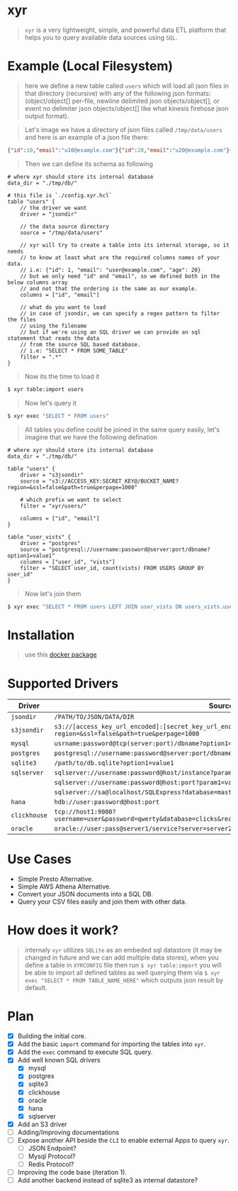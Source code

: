 xyr
====
> `xyr` is a very lightweight, simple, and powerful data ETL platform that helps you to query available data sources using `SQL`.

Example (Local Filesystem)
===========================
> here we define a new table called `users` which will load all json files in that directory (recursive) with any of the following json formats: (object/object[] per-file, newline delimited json objects/object[], or event no delimiter json objects/object[] like what kinesis firehose json output format).

> Let's image we have a directory of json files called `/tmp/data/users` and here is an example of a json file there:
```json
{"id":10,"email":"u10@example.com"}{"id":20,"email":"u20@example.com"}{"id": 3,"email":"u3@example.com"}{"id": 4,"email":"u4@example.com"}
```

> Then we can define its schema as following
```hcl
# where xyr should store its internal database
data_dir = "./tmp/db/"

# this file is `./config.xyr.hcl`
table "users" {
    // the driver we want
    driver = "jsondir"

    // the data source directory
    source = "/tmp/data/users"

    // xyr will try to create a table into its internal storage, so it needs
    // to know at least what are the required columns names of your data.
    // i.e: {"id": 1, "email": "user@example.com", "age": 20}
    // but we only need "id" and "email", so we defined both in the below columns array
    // and not that the ordering is the same as our example.
    columns = ["id", "email"]

    // what do you want to load
    // in case of jsondir, we can specify a regex pattern to filter the files 
    // using the filename
    // but if we're using an SQL driver we can provide an sql statement that reads the data
    // from the source SQL based database.
    // i.e: "SELECT * FROM SOME_TABLE"
    filter = ".*"
}
```

> Now its the time to load it
```bash
$ xyr table:import users
```

> Now let's query it
```bash
$ xyr exec "SELECT * FROM users"
```

> All tables you define could be joined in the same query easily, let's imagine that we have the following defination
```hcl
# where xyr should store its internal database
data_dir = "./tmp/db/"

table "users" {
    driver = "s3jsondir"
    source = "s3://ACCESS_KEY:SECRET_KEY@/BUCKET_NAME?region=&ssl=false&path=true&perpage=1000"

    # which prefix we want to select
    filter = "xyr/users/"

    columns = ["id", "email"]
}

table "user_vists" {
    driver = "postgres"
    source = "postgresql://username:password@server:port/dbname?option1=value1"
    columns = ["user_id", "vists"]
    filter = "SELECT user_id, count(vists) FROM USERS GROUP BY user_id"
}
```

> Now let's join them
```bash
$ xyr exec "SELECT * FROM users LEFT JOIN user_vists ON users_vists.user_id = users.id"
```

Installation
============
> use this [docker package](https://github.com/alash3al/xyr/pkgs/container/xyr)

Supported Drivers
=================
| Driver | Source Connection String |
---------| ------------------------ |
| `jsondir`     | `/PATH/TO/JSON/DATA/DIR`|
| `s3jsondir`   | `s3://[access_key_url_encoded]:[secret_key_url_encoded]@[endpoint_url]/bucket_name?region=&ssl=false&path=true&perpage=1000`|
| `mysql`       | `usrname:password@tcp(server:port)/dbname?option1=value1&...`|
| `postgres`    | `postgresql://username:password@server:port/dbname?option1=value1`|
| `sqlite3`     | `/path/to/db.sqlite?option1=value1`|
| `sqlserver`   | `sqlserver://username:password@host/instance?param1=value&param2=value` |
|               | `sqlserver://username:password@host:port?param1=value&param2=value`|
|               | `sqlserver://sa@localhost/SQLExpress?database=master&connection+timeout=30`|
| `hana`        | `hdb://user:password@host:port` |
| `clickhouse`  | `tcp://host1:9000?username=user&password=qwerty&database=clicks&read_timeout=10&write_timeout=20&alt_hosts=host2:9000,host3:9000` |
| `oracle`      | `oracle://user:pass@server1/service?server=server2&server=server3` |

Use Cases
=========
- Simple Presto Alternative.
- Simple AWS Athena Alternative.
- Convert your JSON documents into a SQL DB.
- Query your CSV files easily and join them with other data.

How does it work?
==================
> internaly `xyr` utilizes `SQLite` as an embeded sql datastore (it may be changed in future and we can add multiple data stores), when you define a table in `XYRCONFIG` file then run `$ xyr table:import` you will be able to import all defined tables as well querying them via `$ xyr exec "SELECT * FROM TABLE_NAME_HERE"` which outputs json result by default.

Plan
====
- [x] Building the initial core.
- [x] Add the basic `import` command for importing the tables into `xyr`.
- [x] Add the `exec` command to execute SQL query.
- [x] Add well known SQL drivers
    - [x] mysql
    - [x] postgres
    - [x] sqlite3
    - [x] clickhouse
    - [x] oracle
    - [x] hana
    - [x] sqlserver
- [x] Add an S3 driver
- [ ] Adding/Improving documentations
- [ ] Expose another API beside the `CLI` to enable external Apps to query `xyr`.
    - [ ] JSON Endpoint?
    - [ ] Mysql Protocol?
    - [ ] Redis Protocol?
- [ ] Improving the code base (iteration 1).
- [ ] Add another backend instead of sqlite3 as internal datastore?
